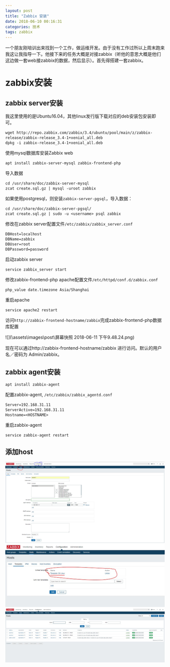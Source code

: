 ```yaml
---
layout: post
title: "Zabbix 安装"
date: 2018-06-10 00:16:31
categories: 技术
tags: zabbix
---
```

一个朋友刚培训出来找到一个工作，做运维开发。由于没有工作过所以上周末跑来我这让我指导一下。他接下来的任务大概是对接zabbix（听他的意思大概是他们这边做一套web接zabbix的数据，然后显示）。首先得搭建一套zabbix。

# zabbix安装
## zabbix server安装

我这里使用的是Ubuntu16.04，其他linux发行版下载对应的deb安装包安装即可。

```shell
wget http://repo.zabbix.com/zabbix/3.4/ubuntu/pool/main/z/zabbix-release/zabbix-release_3.4-1+xenial_all.deb
dpkg -i zabbix-release_3.4-1+xenial_all.deb
```

使用mysql数据库安装Zabbix web

```shell
apt install zabbix-server-mysql zabbix-frontend-php
```

导入数据

```shell
cd /usr/share/doc/zabbix-server-mysql
zcat create.sql.gz | mysql -uroot zabbix
```

如果使用postgresql，则安装`zabbix-server-pgsql`，导入数据：

```shell
cd /usr/share/doc/zabbix-server-pgsql/
zcat create.sql.gz | sudo -u <username> psql zabbix
```

修改在zabbix server配置文件`/etc/zabbix/zabbix_server.conf`

```
DBHost=localhost
DBName=zabbix
DBUser=root
DBPassword=password
```

启动zabbix server

```shell
service zabbix_server start
```

修改zabbix-frontend-php apache配置文件`/etc/httpd/conf.d/zabbix.conf `

```
php_value date.timezone Asia/Shanghai
```

重启apache

```shell
service apache2 restart
```

访问`http://zabbix-frontend-hostname/zabbix`完成zabbix-frontend-php数据库配置

![](\assets\images\post\屏幕快照 2018-06-11 下午9.48.24.png)

现在可以通过http://zabbix-frontend-hostname/zabbix 进行访问。默认的用户名／密码为 Admin/zabbix。

## zabbix agent安装

```shell
apt install zabbix-agent
```

配置zabbix-agent, `/etc/zabbix/zabbix_agentd.conf`

```
Server=192.168.31.11
ServerActive=192.168.31.11
Hostname=<HOSTNAME>
```

重启zabbix-agent

```shell
service zabbix-agent restart
```

## 添加host

![](\assets\images\post\2018-06-13_00_25_06.JPG)
![](\assets\images\post\2018-06-13_00_27_06.JPG)
![](\assets\images\post\2018-06-13_00_29_06.JPG)
